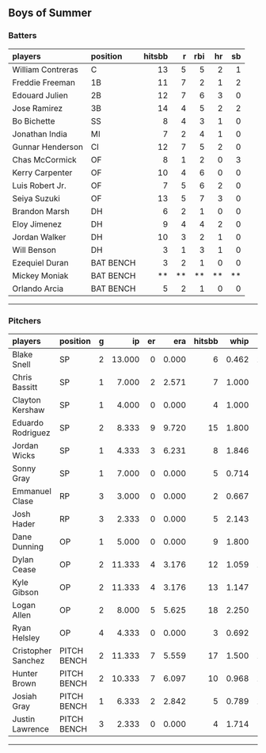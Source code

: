## Boys of Summer

### Batters

 
|players           |position  | hitsbb|  r| rbi| hr| sb| 
|:-----------------|:---------|------:|--:|---:|--:|--:| 
|William Contreras |C         |     13|  5|   5|  2|  1| 
|Freddie Freeman   |1B        |     11|  7|   2|  1|  2| 
|Edouard Julien    |2B        |     12|  7|   6|  3|  0| 
|Jose Ramirez      |3B        |     14|  4|   5|  2|  2| 
|Bo Bichette       |SS        |      8|  4|   3|  1|  0| 
|Jonathan India    |MI        |      7|  2|   4|  1|  0| 
|Gunnar Henderson  |CI        |     12|  7|   5|  2|  0| 
|Chas McCormick    |OF        |      8|  1|   2|  0|  3| 
|Kerry Carpenter   |OF        |     10|  4|   6|  0|  0| 
|Luis Robert Jr.   |OF        |      7|  5|   6|  2|  0| 
|Seiya Suzuki      |OF        |     13|  5|   7|  3|  0| 
|Brandon Marsh     |DH        |      6|  2|   1|  0|  0| 
|Eloy Jimenez      |DH        |      9|  4|   4|  2|  0| 
|Jordan Walker     |DH        |     10|  3|   2|  1|  0| 
|Will Benson       |DH        |      3|  1|   3|  1|  0| 
|Ezequiel Duran    |BAT BENCH |      3|  2|   1|  0|  0| 
|Mickey Moniak     |BAT BENCH |     **| **|  **| **| **| 
|Orlando Arcia     |BAT BENCH |      5|  2|   1|  0|  0| 


* * *

### Pitchers

 
|players            |position    |  g|     ip| er|   era| hitsbb|  whip| so|  w| sv| 
|:------------------|:-----------|--:|------:|--:|-----:|------:|-----:|--:|--:|--:| 
|Blake Snell        |SP          |  2| 13.000|  0| 0.000|      6| 0.462| 18|  1|  0| 
|Chris Bassitt      |SP          |  1|  7.000|  2| 2.571|      7| 1.000|  5|  0|  0| 
|Clayton Kershaw    |SP          |  1|  4.000|  0| 0.000|      4| 1.000|  4|  0|  0| 
|Eduardo Rodriguez  |SP          |  2|  8.333|  9| 9.720|     15| 1.800|  6|  0|  0| 
|Jordan Wicks       |SP          |  1|  4.333|  3| 6.231|      8| 1.846|  5|  0|  0| 
|Sonny Gray         |SP          |  1|  7.000|  0| 0.000|      5| 0.714|  6|  1|  0| 
|Emmanuel Clase     |RP          |  3|  3.000|  0| 0.000|      2| 0.667|  3|  0|  2| 
|Josh Hader         |RP          |  3|  2.333|  0| 0.000|      5| 2.143|  1|  1|  2| 
|Dane Dunning       |OP          |  1|  5.000|  0| 0.000|      9| 1.800|  5|  0|  0| 
|Dylan Cease        |OP          |  2| 11.333|  4| 3.176|     12| 1.059| 13|  1|  0| 
|Kyle Gibson        |OP          |  2| 11.333|  4| 3.176|     13| 1.147|  9|  0|  0| 
|Logan Allen        |OP          |  2|  8.000|  5| 5.625|     18| 2.250|  6|  0|  0| 
|Ryan Helsley       |OP          |  4|  4.333|  0| 0.000|      3| 0.692|  6|  0|  4| 
|Cristopher Sanchez |PITCH BENCH |  2| 11.333|  7| 5.559|     17| 1.500| 12|  0|  0| 
|Hunter Brown       |PITCH BENCH |  2| 10.333|  7| 6.097|     10| 0.968| 12|  1|  0| 
|Josiah Gray        |PITCH BENCH |  1|  6.333|  2| 2.842|      5| 0.789| 10|  0|  0| 
|Justin Lawrence    |PITCH BENCH |  3|  2.333|  0| 0.000|      4| 1.714|  3|  0|  1| 


* * *


